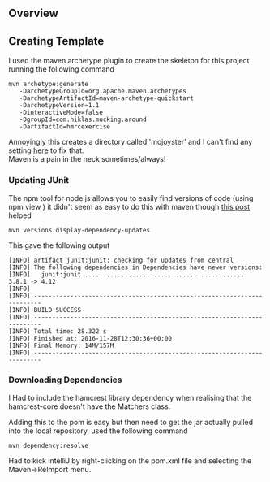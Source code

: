 ## Overview


## Creating Template

I used the maven archetype plugin to create the skeleton for this project running the following command

```
mvn archetype:generate 
   -DarchetypeGroupId=org.apache.maven.archetypes 
   -DarchetypeArtifactId=maven-archetype-quickstart 
   -DarchetypeVersion=1.1 
   -DinteractiveMode=false 
   -DgroupId=com.hiklas.mucking.around 
   -DartifactId=hmrcexercise
```

Annoyingly this creates a directory called 'mojoyster' and I can't find any 
setting [here](https://maven.apache.org/archetype/maven-archetype-plugin/generate-mojo.html) to fix that.  
Maven is a pain in the neck sometimes/always!

### Updating JUnit 

The npm tool for node.js allows you to easily find versions of code (using npm view <package>) it didn't seem as easy to do this with maven 
though [this post](http://stackoverflow.com/questions/2687220/maven-check-for-updated-dependencies-in-repository) helped

```
mvn versions:display-dependency-updates
```

This gave the following output

```
[INFO] artifact junit:junit: checking for updates from central
[INFO] The following dependencies in Dependencies have newer versions:
[INFO]   junit:junit ............................................ 3.8.1 -> 4.12
[INFO] 
[INFO] ------------------------------------------------------------------------
[INFO] BUILD SUCCESS
[INFO] ------------------------------------------------------------------------
[INFO] Total time: 28.322 s
[INFO] Finished at: 2016-11-28T12:30:36+00:00
[INFO] Final Memory: 14M/157M
[INFO] ------------------------------------------------------------------------
```

### Downloading Dependencies

I Had to include the hamcrest library dependency when realising that the hamcrest-core doesn't have the Matchers class.

Adding this to the pom is easy but then need to get the jar actually pulled into the local repository, used the following command

```
mvn dependency:resolve
```

Had to kick intelliJ by right-clicking on the pom.xml file and selecting the Maven->ReImport menu.